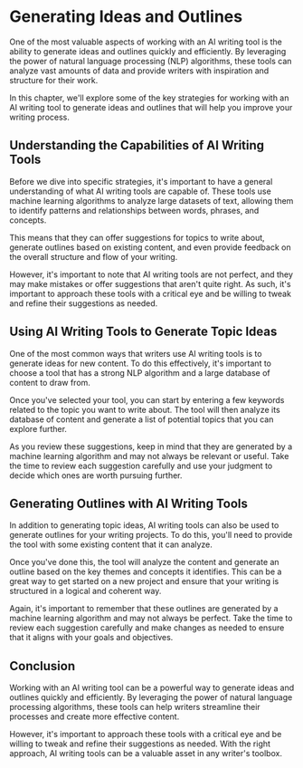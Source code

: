 Generating Ideas and Outlines
==============================================================

One of the most valuable aspects of working with an AI writing tool is the ability to generate ideas and outlines quickly and efficiently. By leveraging the power of natural language processing (NLP) algorithms, these tools can analyze vast amounts of data and provide writers with inspiration and structure for their work.

In this chapter, we'll explore some of the key strategies for working with an AI writing tool to generate ideas and outlines that will help you improve your writing process.

Understanding the Capabilities of AI Writing Tools
--------------------------------------------------

Before we dive into specific strategies, it's important to have a general understanding of what AI writing tools are capable of. These tools use machine learning algorithms to analyze large datasets of text, allowing them to identify patterns and relationships between words, phrases, and concepts.

This means that they can offer suggestions for topics to write about, generate outlines based on existing content, and even provide feedback on the overall structure and flow of your writing.

However, it's important to note that AI writing tools are not perfect, and they may make mistakes or offer suggestions that aren't quite right. As such, it's important to approach these tools with a critical eye and be willing to tweak and refine their suggestions as needed.

Using AI Writing Tools to Generate Topic Ideas
----------------------------------------------

One of the most common ways that writers use AI writing tools is to generate ideas for new content. To do this effectively, it's important to choose a tool that has a strong NLP algorithm and a large database of content to draw from.

Once you've selected your tool, you can start by entering a few keywords related to the topic you want to write about. The tool will then analyze its database of content and generate a list of potential topics that you can explore further.

As you review these suggestions, keep in mind that they are generated by a machine learning algorithm and may not always be relevant or useful. Take the time to review each suggestion carefully and use your judgment to decide which ones are worth pursuing further.

Generating Outlines with AI Writing Tools
-----------------------------------------

In addition to generating topic ideas, AI writing tools can also be used to generate outlines for your writing projects. To do this, you'll need to provide the tool with some existing content that it can analyze.

Once you've done this, the tool will analyze the content and generate an outline based on the key themes and concepts it identifies. This can be a great way to get started on a new project and ensure that your writing is structured in a logical and coherent way.

Again, it's important to remember that these outlines are generated by a machine learning algorithm and may not always be perfect. Take the time to review each suggestion carefully and make changes as needed to ensure that it aligns with your goals and objectives.

Conclusion
----------

Working with an AI writing tool can be a powerful way to generate ideas and outlines quickly and efficiently. By leveraging the power of natural language processing algorithms, these tools can help writers streamline their processes and create more effective content.

However, it's important to approach these tools with a critical eye and be willing to tweak and refine their suggestions as needed. With the right approach, AI writing tools can be a valuable asset in any writer's toolbox.
